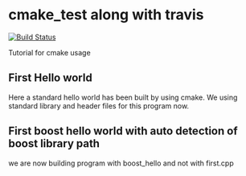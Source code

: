 # cmake_test along with travis
[![Build Status](https://travis-ci.org/prasadghole/cmake_test.svg?branch=master)](https://travis-ci.org/prasadghole/cmake_test)

Tutorial for cmake usage
## First Hello world 
Here a standard hello world has been built by using cmake. We using standard library and header files for this program now.

## First boost hello world with auto detection of boost library path
we are now building program with boost_hello and not with first.cpp

